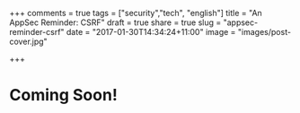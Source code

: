 +++
comments = true
tags = ["security","tech", "english"]
title = "An AppSec Reminder: CSRF"
draft = true
share = true
slug = "appsec-reminder-csrf"
date = "2017-01-30T14:34:24+11:00"
image = "images/post-cover.jpg"

+++
<br>

# Coming Soon!
